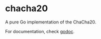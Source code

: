 chacha20
========

A pure Go implementation of the ChaCha20.

For documentation, check [godoc](http://godoc.org/github.com/SkycoinProject/skycoin/src/cipher/chacha20).
